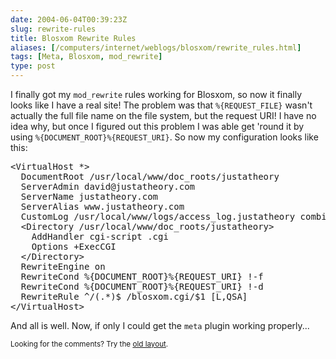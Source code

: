 ```yaml
--- 
date: 2004-06-04T00:39:23Z
slug: rewrite-rules
title: Blosxom Rewrite Rules
aliases: [/computers/internet/weblogs/blosxom/rewrite_rules.html]
tags: [Meta, Blosxom, mod_rewrite]
type: post
---
```


<p>I finally got my <code>mod_rewrite</code> rules working for Blosxom, so now it finally looks like I have a real site! The problem was that <code>%{REQUEST_FILE}</code> wasn't actually the full file name on the file system, but the request URI! I have no idea why, but once I figured out this problem I was able get 'round it by using <code>%{DOCUMENT_ROOT}%{REQUEST_URI}</code>. So now my configuration looks like this:</p>

<pre>&lt;VirtualHost *&gt;
  DocumentRoot /usr/local/www/doc_roots/justatheory
  ServerAdmin david@justatheory.com
  ServerName justatheory.com
  ServerAlias www.justatheory.com
  CustomLog /usr/local/www/logs/access_log.justatheory combined
  &lt;Directory /usr/local/www/doc_roots/justatheory&gt;
    AddHandler cgi-script .cgi
    Options +ExecCGI
  &lt;/Directory&gt;
  RewriteEngine on
  RewriteCond %{DOCUMENT_ROOT}%{REQUEST_URI} !-f
  RewriteCond %{DOCUMENT_ROOT}%{REQUEST_URI} !-d
  RewriteRule ^/(.*)$ /blosxom.cgi/$1 [L,QSA]
&lt;/VirtualHost&gt;
</pre>

<p>And all is well. Now, if only I could get the <code>meta</code> plugin working properly...</p>

<p class="past"><small>Looking for the comments? Try the <a rel="nofollow" href="//past.justatheory.com/computers/internet/weblogs/blosxom/rewrite_rules.html">old layout</a>.</small></p>


